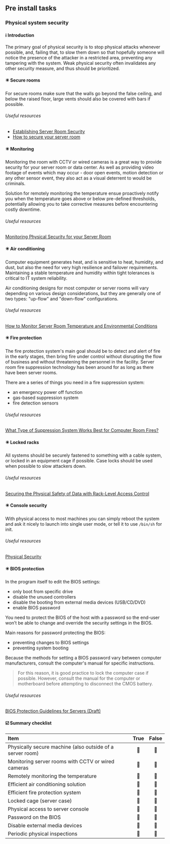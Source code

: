 ## Pre install tasks

### Physical system security

#### :information_source: Introduction

The primary goal of physical security is to stop physical attacks whenever possible, and, failing that, to slow them down so that hopefully someone will notice the presence of the attacker in a restricted area, preventing any tampering with the system. Weak physical security often invalidates any other security measure, and thus should be prioritized.

#### :eight_pointed_black_star: Secure rooms

For secure rooms make sure that the walls go beyond the false ceiling, and below the raised floor, large vents should also be covered with bars if possible.

###### Useful resources

- [Establishing Server Room Security](https://www.getkisi.com/guides/server-room-security)
- [How to secure your server room](https://www.hpe.com/us/en/insights/articles/how-to-secure-your-server-room-1809.html)

#### :eight_pointed_black_star: Monitoring

Monitoring the room with CCTV or wired cameras is a great way to provide security for your server room or data center. As well as providing video footage of events which may occur - door open events, motion detection or any other sensor event, they also act as a visual deterrent to would be criminals.

Solution for remotely monitoring the temperature ensue proactively notify you when the temperature goes above or below pre-defined thresholds, potentially allowing you to take corrective measures before encountering costly downtime.

###### Useful resources

[Monitoring Physical Security for your Server Room](https://www.enviromon.net/monitoring-physical-security-server-room/)

#### :eight_pointed_black_star: Air conditioning

Computer equipment generates heat, and is sensitive to heat, humidity, and dust, but also the need for very high resilience and failover requirements. Maintaining a stable temperature and humidity within tight tolerances is critical to IT system reliability.

Air conditioning designs for most computer or server rooms will vary depending on various design considerations, but they are generally one of two types: "up-flow" and "down-flow" configurations.

###### Useful resources

[How to Monitor Server Room Temperature and Environmental Conditions](https://www.enviromon.net/how-to-monitor-server-room-temperature/)

#### :eight_pointed_black_star: Fire protection

The fire protection system's main goal should be to detect and alert of fire in the early stages, then bring fire under control without disrupting the flow of business and without threatening the personnel in the facility. Server room fire suppression technology has been around for as long as there have been server rooms.

There are a series of things you need in a fire suppression system:

- an emergency power off function
- gas-based suppression system
- fire detection sensors

###### Useful resources

[What Type of Suppression System Works Best for Computer Room Fires?](https://www.controlfiresystems.com/news/what-type-of-suppression-system-works-best-for-computer-room-fires/)

#### :eight_pointed_black_star: Locked racks

All systems should be securely fastened to something with a cable system, or locked in an equipment cage if possible. Case locks should be used when possible to slow attackers down.

###### Useful resources

[Securing the Physical Safety of Data with Rack-Level Access Control](https://securitytoday.com/blogs/reaction/2018/02/Securing-the-Physical-Safety-of-Data-with-Rack-Level-Access-Control.aspx)

#### :eight_pointed_black_star: Console security

With physical access to most machines you can simply reboot the system and ask it nicely to launch into single user mode, or tell it to use `/bin/sh` for init.

###### Useful resources

[Physical Security](https://www.tldp.org/HOWTO/Security-HOWTO/physical-security.html)

#### :eight_pointed_black_star: BIOS protection

In the program itself to edit the BIOS settings:

- only boot from specific drive
- disable the unused controllers
- disable the booting from external media devices (USB/CD/DVD)
- enable BIOS password

You need to protect the BIOS of the host with a password so the end-user won’t be able to change and override the security settings in the BIOS.

Main reasons for password protecting the BIOS:

- preventing changes to BIOS settings
- preventing system booting

Because the methods for setting a BIOS password vary between computer manufacturers, consult the computer's manual for specific instructions.

  > For this reason, it is good practice to lock the computer case if possible. However, consult the manual for the computer or motherboard before attempting to disconnect the CMOS battery.

###### Useful resources

[BIOS Protection Guidelines for Servers (Draft)](https://csrc.nist.gov/csrc/media/publications/sp/800-147b/final/documents/draft-sp800-147b_july2012.pdf)

#### :ballot_box_with_check: Summary checklist

| <b>Item</b> | <b>True</b> | <b>False</b> |
| :---        | :---:       | :---:        |
| Physically secure machine (also outside of a server room) | :black_square_button: | :black_square_button: |
| Monitoring server rooms with CCTV or wired cameras | :black_square_button: | :black_square_button: |
| Remotely monitoring the temperature | :black_square_button: | :black_square_button: |
| Efficient air conditioning solution | :black_square_button: | :black_square_button: |
| Efficient fire protection system | :black_square_button: | :black_square_button: |
| Locked cage (server case) | :black_square_button: | :black_square_button: |
| Physical access to server console | :black_square_button: | :black_square_button: |
| Password on the BIOS | :black_square_button: | :black_square_button: |
| Disable external media devices | :black_square_button: | :black_square_button: |
| Periodic physical inspections | :black_square_button: | :black_square_button: |
